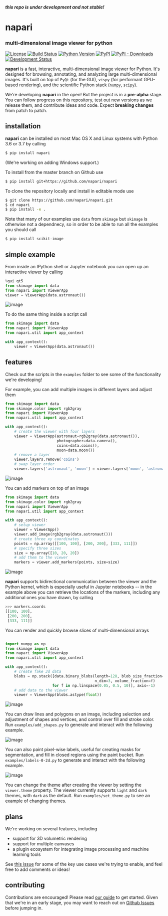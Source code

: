 #### **_this repo is under development and not stable!_**

# napari

### multi-dimensional image viewer for python

[![License](https://img.shields.io/pypi/l/napari.svg)](https://github.com/napari/napari/raw/master/LICENSE)
[![Build Status](https://api.cirrus-ci.com/github/Napari/napari.svg)](https://cirrus-ci.com/napari/napari)
[![Python Version](https://img.shields.io/pypi/pyversions/napari.svg)](https://python.org)
[![PyPI](https://img.shields.io/pypi/v/napari.svg)](https://pypi.org/project/napari)
[![PyPI - Downloads](https://img.shields.io/pypi/dm/napari.svg)](https://pypistats.org/packages/napari)
[![Development Status](https://img.shields.io/pypi/status/napari.svg)](https://github.com/napari/napari)

**napari** is a fast, interactive, multi-dimensional image viewer for Python. It's designed for browsing, annotating, and analyzing large multi-dimensional images. It's built on top of `PyQt` (for the GUI), `vispy` (for performant GPU-based rendering), and the scientific Python stack (`numpy`, `scipy`).

We're developing **napari** in the open! But the project is in a **pre-alpha** stage. You can follow progress on this repository, test out new versions as we release them, and contribute ideas and code. Expect **breaking changes** from patch to patch.

## installation

**napari** can be installed on most Mac OS X and Linux systems with Python 3.6 or 3.7 by calling 

```sh
$ pip install napari
```

(We're working on adding Windows support.)

To install from the master branch on Github use

```sh
$ pip install git+https://github.com/napari/napari
```

To clone the repository locally and install in editable mode use

```sh
$ git clone https://github.com/napari/napari.git
$ cd napari
$ pip install -e .
```

Note that many of our examples use `data` from `skimage` but `skimage` is otherwise not a dependnecy, so in order to be able to run all the examples you should call

```sh
$ pip install scikit-image
```

## simple example

From inside an IPython shell or Jupyter notebook you can open up an interactive viewer by calling

```python
%gui qt5
from skimage import data
from napari import ViewerApp
viewer = ViewerApp(data.astronaut())
```

![image](resources/screenshot-add-image.png)

To do the same thing inside a script call

```python
from skimage import data
from napari import ViewerApp
from napari.util import app_context

with app_context():
    viewer = ViewerApp(data.astronaut())
```

## features

Check out the scripts in the `examples` folder to see some of the functionality we're developing!

For example, you can add multiple images in different layers and adjust them

```python
from skimage import data
from skimage.color import rgb2gray
from napari import ViewerApp
from napari.util import app_context

with app_context():
    # create the viewer with four layers
    viewer = ViewerApp(astronaut=rgb2gray(data.astronaut()),
                       photographer=data.camera(),
                       coins=data.coins(),
                       moon=data.moon())
    # remove a layer
    viewer.layers.remove('coins')
    # swap layer order
    viewer.layers['astronaut', 'moon'] = viewer.layers['moon', 'astronaut']
```

![image](resources/screenshot-layers.png)

You can add markers on top of an image

```python
from skimage import data
from skimage.color import rgb2gray
from napari import ViewerApp
from napari.util import app_context

with app_context():
    # setup viewer
    viewer = ViewerApp()
    viewer.add_image(rgb2gray(data.astronaut()))
    # create three xy coordinates
    points = np.array([[100, 100], [200, 200], [333, 111]])
    # specify three sizes
    size = np.array([10, 20, 20])
    # add them to the viewer
    markers = viewer.add_markers(points, size=size)
```

![image](resources/screenshot-add-markers.png)

**napari** supports bidirectional communication between the viewer and the Python kernel, which is especially useful in Jupyter notebooks -- in the example above you can retrieve the locations of the markers, including any additional ones you have drawn, by calling

```python
>>> markers.coords
[[100, 100],
 [200, 200],
 [333, 111]]
```

You can render and quickly browse slices of multi-dimensional arrays

```python

import numpy as np
from skimage import data
from napari import ViewerApp
from napari.util import app_context

with app_context():
    # create fake 3d data
    blobs = np.stack([data.binary_blobs(length=128, blob_size_fraction=0.05,
                                        n_dim=3, volume_fraction=f)
                     for f in np.linspace(0.05, 0.5, 10)], axis=-1)
    # add data to the viewer
    viewer = ViewerApp(blobs.astype(float))
```

![image](resources/screenshot-nD-image.png)

You can draw lines and polygons on an image, including selection and adjustment of shapes and vertices, and control over fill and stroke color. Run `examples/add_shapes.py` to generate and interact with the following example.

![image](resources/screenshot-add-shapes.png)

You can also paint pixel-wise labels, useful for creating masks for segmentation, and fill in closed regions using the paint bucket. Run `examples/labels-0-2d.py` to generate and interact with the following example.

![image](resources/screenshot-add-labels.png)

You can change the theme after creating the viewer by setting the `viewer.theme` property. The viewer currently supports `light` and `dark` themes, with `dark` as the default. Run `examples/set_theme.py` to see an example of changing themes.

## plans

We're working on several features, including 

- support for 3D volumetric rendering
- support for multiple canvases
- a plugin ecosystem for integrating image processing and machine learning tools

See [this issue](https://github.com/napari/napari/issues/141) for some of the key use cases we're trying to enable, and feel free to add comments or ideas!

## contributing

Contributions are encouraged! Please read [our guide](https://github.com/napari/napari/blob/master/CONTRIBUTING.md) to get started. Given that we're in an early stage, you may want to reach out on [Github Issues](https://github.com/napari/napari/issues) before jumping in.
